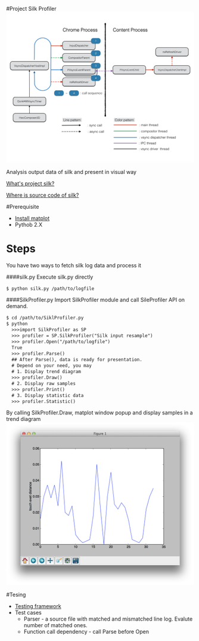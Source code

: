 #Project Silk Profiler
![img](https://github.com/CJKu/pysilk/blob/master/silk.png)

Analysis output data of silk and present in visual way

[What's project silk?](https://wiki.mozilla.org/Project_Silk)

[Where is source code of silk?](https://github.com/JerryShih/gecko-dev/tree/silk-all)

#Prerequisite
* [Install matplot](http://matplotlib.org/users/installing.html)
* Pythob 2.X

# Steps
You have two ways to fetch silk log data and process it

####silk.py
Execute silk.py directly
```
$ python silk.py /path/to/logfile
```
####SilkProfiler.py
Import SilkProfiler module and call SileProfiler API on demand.
```
$ cd /path/to/SiklProfiler.py
$ python
  >>>import SilkProfiler as SP
  >>> profiler = SP.SilkProfiler("Silk input resample")
  >>> profiler.Open("/path/to/logfile")
  True 
  >>> profiler.Parse()
  ## After Parse(), data is ready for presentation.
  # Depend on your need, you may
  # 1. Display trend diagram
  >>> profiler.Draw()
  # 2. Display raw samples
  >>> profiler.Print()
  # 3. Display statistic data
  >>> profiler.Statistic()
```

By calling SilkProfiler.Draw, matplot window popup and display samples in a trend diagram
![img](https://github.com/CJKu/pysilk/blob/master/matplot.png)

#Tesing
* [Testing framework](https://docs.python.org/2/library/unittest.html#module-unittest)
* Test cases
  * Parser - a source file with matched and mismatched line log. Evalute number of matched ones.
  * Function call dependency - call Parse before Open
